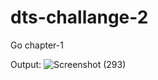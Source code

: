 # dts-challange-2
Go chapter-1

Output: 
![Screenshot (293)](https://user-images.githubusercontent.com/53247359/224312916-5ba18bb2-ab08-476b-bd82-87d451fc3095.png)

